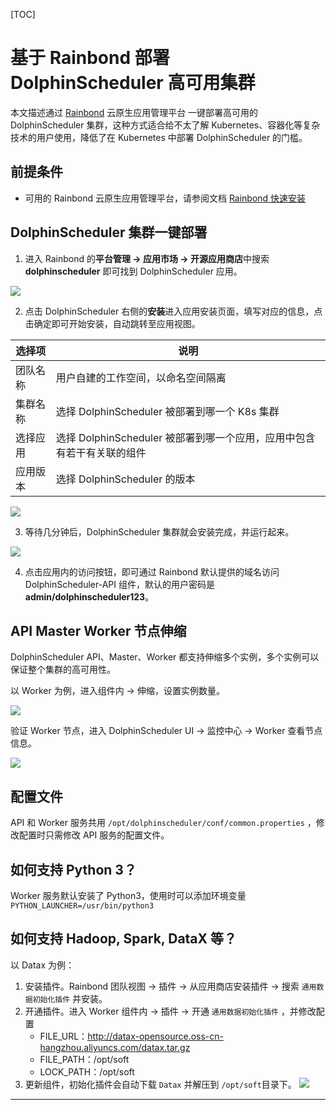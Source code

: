 [TOC]

# 基于 Rainbond 部署 DolphinScheduler 高可用集群

本文描述通过 [Rainbond](https://www.rainbond.com/) 云原生应用管理平台 一键部署高可用的 DolphinScheduler 集群，这种方式适合给不太了解 Kubernetes、容器化等复杂技术的用户使用，降低了在 Kubernetes 中部署 DolphinScheduler 的门槛。

## 前提条件

* 可用的 Rainbond 云原生应用管理平台，请参阅文档 [Rainbond 快速安装](https://www.rainbond.com/docs/quick-start/quick-install)

## DolphinScheduler 集群一键部署

1. 进入 Rainbond 的**平台管理 -> 应用市场 -> 开源应用商店**中搜索 **dolphinscheduler** 即可找到 DolphinScheduler 应用。

![](https://dolphinscheduler.apache.org/img/rainbond/appstore-dolphinscheduler.png)

2. 点击 DolphinScheduler 右侧的**安装**进入应用安装页面，填写对应的信息，点击确定即可开始安装，自动跳转至应用视图。

| 选择项  |                      说明                      |
|------|----------------------------------------------|
| 团队名称 | 用户自建的工作空间，以命名空间隔离                            |
| 集群名称 | 选择 DolphinScheduler 被部署到哪一个 K8s 集群           |
| 选择应用 | 选择 DolphinScheduler 被部署到哪一个应用，应用中包含有若干有关联的组件 |
| 应用版本 | 选择 DolphinScheduler 的版本                      |

![](https://dolphinscheduler.apache.org/img/rainbond/install-dolphinscheduler.png)

3. 等待几分钟后，DolphinScheduler 集群就会安装完成，并运行起来。

![](https://dolphinscheduler.apache.org/img/rainbond/topology-dolphinscheduler.png)

4. 点击应用内的访问按钮，即可通过 Rainbond 默认提供的域名访问 DolphinScheduler-API 组件，默认的用户密码是 **admin/dolphinscheduler123**。

## API Master Worker 节点伸缩

DolphinScheduler API、Master、Worker 都支持伸缩多个实例，多个实例可以保证整个集群的高可用性。

以 Worker 为例，进入组件内 -> 伸缩，设置实例数量。

![](https://dolphinscheduler.apache.org/img/rainbond/dolpscheduler-worker.png)

验证 Worker 节点，进入 DolphinScheduler UI -> 监控中心 -> Worker 查看节点信息。

![](https://dolphinscheduler.apache.org/img/rainbond/monitor-dolphinscheduler.png)

## 配置文件

API 和 Worker 服务共用 `/opt/dolphinscheduler/conf/common.properties` ，修改配置时只需修改 API 服务的配置文件。

## 如何支持 Python 3？

Worker 服务默认安装了 Python3，使用时可以添加环境变量  `PYTHON_LAUNCHER=/usr/bin/python3`

## 如何支持 Hadoop, Spark, DataX 等？

以 Datax 为例：

1. 安装插件。Rainbond 团队视图 -> 插件 -> 从应用商店安装插件 -> 搜索 `通用数据初始化插件` 并安装。
2. 开通插件。进入 Worker 组件内 -> 插件 -> 开通  `通用数据初始化插件` ，并修改配置
   * FILE_URL：http://datax-opensource.oss-cn-hangzhou.aliyuncs.com/datax.tar.gz
   * FILE_PATH：/opt/soft
   * LOCK_PATH：/opt/soft
3. 更新组件，初始化插件会自动下载 `Datax` 并解压到 `/opt/soft`目录下。
   ![](https://dolphinscheduler.apache.org/img/rainbond/plugin.png)

---

